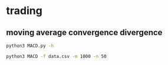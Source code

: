 # trading

## moving average convergence divergence

```bash
python3 MACD.py -h
```

```bash
python3 MACD -f data.csv -m 1000 -n 50
```

